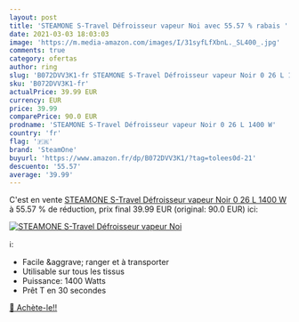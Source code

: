 ```yaml
---
layout: post
title: 'STEAMONE S-Travel Défroisseur vapeur Noi avec 55.57 % rabais '
date: 2021-03-03 18:03:03
image: 'https://m.media-amazon.com/images/I/31syfLfXbnL._SL400_.jpg'
comments: true
category: ofertas
author: ring
slug: 'B072DVV3K1-fr STEAMONE S-Travel Défroisseur vapeur Noir 0 26 L 1400 W'
sku: 'B072DVV3K1-fr'
actualPrice: 39.99 EUR
currency: EUR
price: 39.99
comparePrice: 90.0 EUR
prodname: 'STEAMONE S-Travel Défroisseur vapeur Noir 0 26 L 1400 W'
country: 'fr'
flag: '🇫🇷'
brand: 'SteamOne'
buyurl: 'https://www.amazon.fr/dp/B072DVV3K1/?tag=tolees0d-21'
descuento: '55.57'
average: '39.99'
---
```


C'est en vente [STEAMONE S-Travel Défroisseur vapeur Noir 0 26 L 1400 W](https://www.amazon.fr/dp/B072DVV3K1/?tag=tolees0d-21)  à  55.57 % de réduction, prix final  39.99 EUR (original: 90.0 EUR) ici:

[![STEAMONE S-Travel Défroisseur vapeur Noi](https://m.media-amazon.com/images/I/31syfLfXbnL._SL400_.jpg)](https://www.amazon.fr/dp/B072DVV3K1/?tag=tolees0d-21)

ℹ️:

- Facile &aggrave; ranger et à transporter
- Utilisable sur tous les tissus
- Puissance: 1400 Watts
- Prêt T en 30 secondes

[🛒 Achète-le!!](https://www.amazon.fr/dp/B072DVV3K1/?tag=tolees0d-21)
